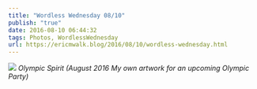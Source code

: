 ```yaml
---
title: "Wordless Wednesday 08/10"
publish: "true"
date: 2016-08-10 06:44:32
tags: Photos, WordlessWednesday
url: https://ericmwalk.blog/2016/08/10/wordless-wednesday.html
---
```


![](https://ericmwalk.blog/uploads/2022/277adbad14.jpg)
*Olympic Spirit (August 2016 My own artwork for an upcoming Olympic Party)*
